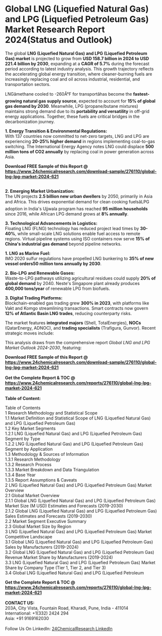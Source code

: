 <h1>Global LNG (Liquefied Natural Gas) and LPG (Liquefied Petroleum Gas) Market Research Report 2024(Status and Outlook)</h1><p>The global <strong>LNG (Liquefied Natural Gas) and LPG (Liquefied Petroleum Gas) market</strong> is projected to grow from <strong>USD 158.7 billion in 2024 to USD 221.4 billion by 2030</strong>, expanding at a <strong>CAGR of 5.7%</strong> during the forecast period according to latest industry analysis. This growth trajectory reflects the accelerating global energy transition, where cleaner-burning fuels are increasingly replacing coal and oil across industrial, residential, and transportation sectors.</p><p>LNGâmethane cooled to -260Â°F for transportâhas become the <strong>fastest-growing natural gas supply source</strong>, expected to account for <strong>15% of global gas demand by 2030</strong>. Meanwhile, LPG (propane/butane mixtures) maintains strong demand due to its <strong>portability and versatility</strong> in off-grid energy applications. Together, these fuels are critical bridges in the decarbonization journey.</p><p><strong>1. Energy Transition &amp; Environmental Regulations:</strong><br>
With 137 countries now committed to net-zero targets, LNG and LPG are experiencing <strong>20-25% higher demand</strong> in regions implementing coal-to-gas switching. The International Energy Agency notes LNG could displace <strong>500 million tons of CO2 annually</strong> by replacing coal in power generation across Asia.</p><div><b>Download FREE Sample of this Report @ 
            <a href="https://www.24chemicalresearch.com/download-sample/276110/global-lng-lpg-market-2024-621">
            https://www.24chemicalresearch.com/download-sample/276110/global-lng-lpg-market-2024-621</a></b></div><br><p><strong>2. Emerging Market Urbanization:</strong><br>
The UN projects <strong>2.5 billion new urban dwellers</strong> by 2050, primarily in Asia and Africa. This drives exponential demand for clean cooking fuelsâLPG adoption in India's Ujjwala program has reached <strong>95 million households</strong> since 2016, while African LPG demand grows at <strong>8% annually</strong>.</p><p><strong>3. Technological Advancements in Logistics:</strong><br>
Floating LNG (FLNG) technology has reduced project lead times by <strong>30-40%</strong>, while small-scale LNG solutions enable fuel access to remote regions. Virtual pipeline systems using ISO containers now serve <strong>15% of China's industrial gas demand</strong> beyond pipeline networks.</p><p><strong>1. LNG as Marine Fuel:</strong><br>
IMO 2020 sulfur regulations have propelled LNG bunkering to <strong>35% of new vessel orders50 million tons annually by 2030</strong>.</p><p><strong>2. Bio-LPG and Renewable Gases:</strong><br>
Waste-to-LPG pathways utilizing agricultural residues could supply <strong>20% of global demand</strong> by 2040. Neste's Singapore plant already produces <strong>400,000 tons/year</strong> of renewable LPG from biofuels.</p><p><strong>3. Digital Trading Platforms:</strong><br>
Blockchain-enabled gas trading grew <strong>300% in 2023</strong>, with platforms like Vakt and Komgo streamlining transactions. Smart contracts now govern <strong>12% of Atlantic Basin LNG trades</strong>, reducing counterparty risks.</p><p>The market features <strong>integrated majors</strong> (Shell, TotalEnergies), <strong>NOCs</strong> (QatarEnergy, ADNOC), and <strong>trading specialists</strong> (Trafigura, Gunvor). Recent strategic moves include:</p><p>This analysis draws from the comprehensive report <em>Global LNG and LPG Market Outlook 2024-2030</em>, featuring:
</p><div><b>Download FREE Sample of this Report @ 
            <a href="https://www.24chemicalresearch.com/download-sample/276110/global-lng-lpg-market-2024-621">
            https://www.24chemicalresearch.com/download-sample/276110/global-lng-lpg-market-2024-621</a></b></div><br><div><b>Get the Complete Report & TOC @ 
            <a href="https://www.24chemicalresearch.com/reports/276110/global-lng-lpg-market-2024-621">
            https://www.24chemicalresearch.com/reports/276110/global-lng-lpg-market-2024-621</a></b></div><br>
            <b>Table of Content:</b><p>Table of Contents<br />
1 Research Methodology and Statistical Scope<br />
1.1 Market Definition and Statistical Scope of LNG (Liquefied Natural Gas) and LPG (Liquefied Petroleum Gas)<br />
1.2 Key Market Segments<br />
1.2.1 LNG (Liquefied Natural Gas) and LPG (Liquefied Petroleum Gas) Segment by Type<br />
1.2.2 LNG (Liquefied Natural Gas) and LPG (Liquefied Petroleum Gas) Segment by Application<br />
1.3 Methodology & Sources of Information<br />
1.3.1 Research Methodology<br />
1.3.2 Research Process<br />
1.3.3 Market Breakdown and Data Triangulation<br />
1.3.4 Base Year<br />
1.3.5 Report Assumptions & Caveats<br />
2 LNG (Liquefied Natural Gas) and LPG (Liquefied Petroleum Gas) Market Overview<br />
2.1 Global Market Overview<br />
2.1.1 Global LNG (Liquefied Natural Gas) and LPG (Liquefied Petroleum Gas) Market Size (M USD) Estimates and Forecasts (2019-2030)<br />
2.1.2 Global LNG (Liquefied Natural Gas) and LPG (Liquefied Petroleum Gas) Sales Estimates and Forecasts (2019-2030)<br />
2.2 Market Segment Executive Summary<br />
2.3 Global Market Size by Region<br />
3 LNG (Liquefied Natural Gas) and LPG (Liquefied Petroleum Gas) Market Competitive Landscape<br />
3.1 Global LNG (Liquefied Natural Gas) and LPG (Liquefied Petroleum Gas) Sales by Manufacturers (2019-2024)<br />
3.2 Global LNG (Liquefied Natural Gas) and LPG (Liquefied Petroleum Gas) Revenue Market Share by Manufacturers (2019-2024)<br />
3.3 LNG (Liquefied Natural Gas) and LPG (Liquefied Petroleum Gas) Market Share by Company Type (Tier 1, Tier 2, and Tier 3)<br />
3.4 Global LNG (Liquefied Natural Gas) and LPG (Liquefied Petroleum </p><div><b>Get the Complete Report & TOC @ 
            <a href="https://www.24chemicalresearch.com/reports/276110/global-lng-lpg-market-2024-621">
            https://www.24chemicalresearch.com/reports/276110/global-lng-lpg-market-2024-621</a></b></div><br><b>CONTACT US:</b><br>
            203A, City Vista, Fountain Road, Kharadi, Pune, India - 411014<br>
            International: +1(332) 2424 294<br>
            Asia: +91 9169162030 <br><br>
            Follow Us On LinkedIn: <a href="https://www.linkedin.com/company/24chemicalresearch/">24ChemicalResearch LinkedIn</a>
